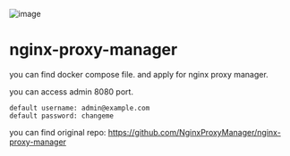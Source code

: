 ![image](https://github.com/user-attachments/assets/7578fa57-65e4-4b45-a508-a5928fb2a16d)

# nginx-proxy-manager

you can find docker compose file. and apply for nginx proxy manager.

you can access admin 8080 port. 

```
default username: admin@example.com
default password: changeme
```

you can find original repo: https://github.com/NginxProxyManager/nginx-proxy-manager

